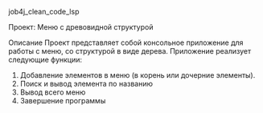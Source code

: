 job4j_clean_code_lsp

Проект: Меню с древовидной структурой

Описание
Проект представляет собой консольное приложение для работы с меню, со структурой в виде дерева. 
Приложение реализует следующие функции:

1. Добавление элементов в меню (в корень или дочерние элементы).
2. Поиск и вывод элемента по названию
3. Вывод всего меню
4. Завершение программы